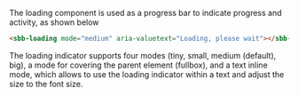 The loading component is used as a progress bar to indicate progress and activity, as shown below

```html
<sbb-loading mode="medium" aria-valuetext="Loading, please wait"></sbb-loading>
```

The loading indicator supports four modes (tiny, small, medium (default), big),
a mode for covering the parent element (fullbox),
and a text inline mode, which allows to use the loading indicator within a text and adjust the size to the font size.
